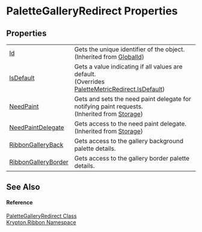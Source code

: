 # PaletteGalleryRedirect Properties




## Properties
<table>
<tr>
<td><a href="71a6846f-bfb6-fb58-b361-6b43ae0583a8.md">Id</a></td>
<td>Gets the unique identifier of the object.<br />(Inherited from <a href="9ef2ca3a-e03e-8927-105a-2f9a6fbdf849.md">GlobalId</a>)</td></tr>
<tr>
<td><a href="75521a5e-6b00-7eca-7762-a6bd5ea2b9b3.md">IsDefault</a></td>
<td>Gets a value indicating if all values are default.<br />(Overrides <a href="dfaebe5e-9c07-443d-0d54-0a0503c043ec.md">PaletteMetricRedirect.IsDefault</a>)</td></tr>
<tr>
<td><a href="097a0f47-e60c-4bf7-802c-8391c6d8feff.md">NeedPaint</a></td>
<td>Gets and sets the need paint delegate for notifying paint requests.<br />(Inherited from <a href="8406cf55-79a3-e579-4094-be084e489431.md">Storage</a>)</td></tr>
<tr>
<td><a href="879ca7f2-32c5-8581-44f2-c7aee6491db2.md">NeedPaintDelegate</a></td>
<td>Gets access to the need paint delegate.<br />(Inherited from <a href="8406cf55-79a3-e579-4094-be084e489431.md">Storage</a>)</td></tr>
<tr>
<td><a href="71a89dfa-3fdf-9b3e-4356-0f31664a7e40.md">RibbonGalleryBack</a></td>
<td>Gets access to the gallery background palette details.</td></tr>
<tr>
<td><a href="035f3b26-c90b-996d-0a92-5328b7a5cec7.md">RibbonGalleryBorder</a></td>
<td>Gets access to the gallery border palette details.</td></tr>
</table>

## See Also


#### Reference
<a href="43ef0e2b-3812-8718-989f-f3df1f123b6a.md">PaletteGalleryRedirect Class</a>  
<a href="1e9bc734-cff9-e9b8-f013-94cdac669794.md">Krypton.Ribbon Namespace</a>  
